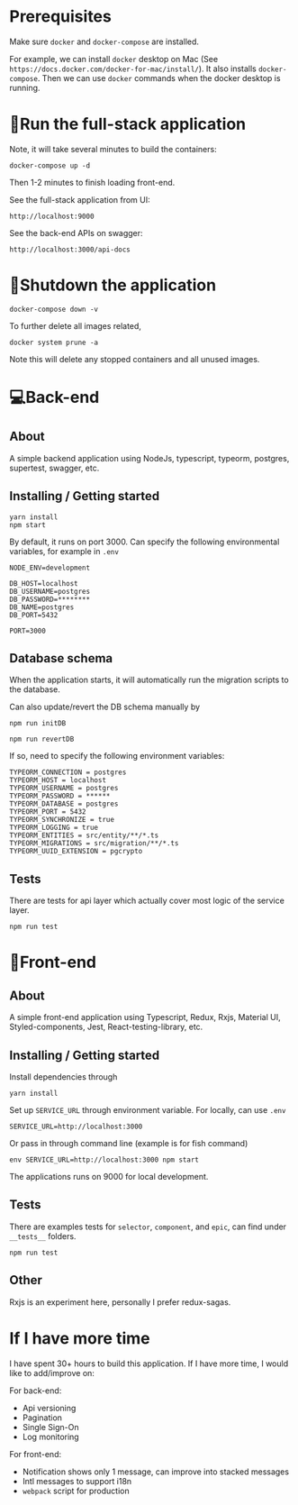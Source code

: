 
# Prerequisites
Make sure `docker` and `docker-compose` are installed.

For example, we can install `docker` desktop on Mac (See `https://docs.docker.com/docker-for-mac/install/`). It also installs `docker-compose`. Then we can use `docker` commands when the docker desktop is running.

# :running:Run the full-stack application
Note, it will take several minutes to build the containers:
```
docker-compose up -d
```
Then 1-2 minutes to finish loading front-end.

See the full-stack application from UI:
```
http://localhost:9000
```
See the back-end APIs on swagger:
```
http://localhost:3000/api-docs
```

# :closed_umbrella:Shutdown the application
```
docker-compose down -v
```

To further delete all images related,
```
docker system prune -a
```
Note this will delete any stopped containers and all unused images.

# :computer:Back-end
## About
A simple backend application using NodeJs, typescript, typeorm, postgres, supertest, swagger, etc.

## Installing / Getting started
```
yarn install
npm start
```
By default, it runs on port 3000.
Can specify the following environmental variables, for example in `.env`
```
NODE_ENV=development

DB_HOST=localhost
DB_USERNAME=postgres
DB_PASSWORD=********
DB_NAME=postgres
DB_PORT=5432

PORT=3000
```

## Database schema
When the application starts, it will automatically run the migration scripts to the database.

Can also update/revert the DB schema manually by
```
npm run initDB
```
```
npm run revertDB
```
If so, need to specify the following environment variables:
```
TYPEORM_CONNECTION = postgres
TYPEORM_HOST = localhost
TYPEORM_USERNAME = postgres
TYPEORM_PASSWORD = ******
TYPEORM_DATABASE = postgres
TYPEORM_PORT = 5432
TYPEORM_SYNCHRONIZE = true
TYPEORM_LOGGING = true    
TYPEORM_ENTITIES = src/entity/**/*.ts
TYPEORM_MIGRATIONS = src/migration/**/*.ts
TYPEORM_UUID_EXTENSION = pgcrypto
```

## Tests
There are tests for api layer which actually cover most logic of the service layer.
```
npm run test
```

# :herb:Front-end
## About
A simple front-end application using Typescript, Redux, Rxjs, Material UI, Styled-components, Jest, React-testing-library, etc.


## Installing / Getting started
Install dependencies through

```
yarn install
```

Set up `SERVICE_URL` through environment variable. For locally, can use `.env`
```
SERVICE_URL=http://localhost:3000
```
Or pass in through command line  (example is for fish command)
   
```
env SERVICE_URL=http://localhost:3000 npm start  
```

The applications runs on 9000 for local development.

## Tests
There are examples tests for `selector`, `component`, and `epic`, can find under `__tests__` folders.
```
npm run test
```
  
## Other
Rxjs is an experiment here, personally I prefer redux-sagas.

# If I have more time
I have spent 30+ hours to build this application. If I have more time, I would like to add/improve on:

For back-end:
* Api versioning
* Pagination
* Single Sign-On
* Log monitoring

For front-end:
* Notification shows only 1 message, can improve into stacked messages
* Intl messages to support i18n
* `webpack` script for production


